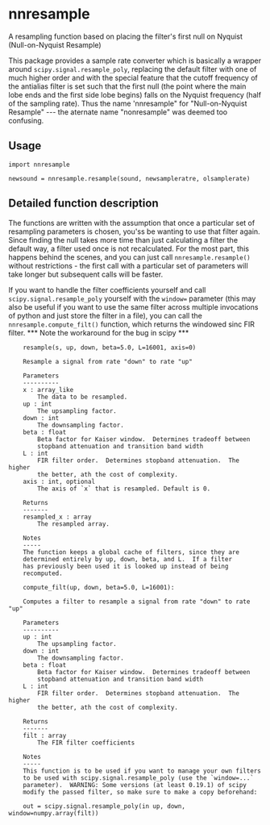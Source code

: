 # nnresample
A resampling function based on placing the filter's first null on Nyquist (Null-on-Nyquist Resample)

This package provides a sample rate converter which is basically a wrapper around 
`scipy.signal.resample_poly`, replacing the default filter with one of much higher order
and with the special feature that the cutoff frequency of the antialias filter is set
such that the first null (the point where the main lobe ends and the first side lobe
begins) falls on the Nyquist frequency (half of the sampling rate).  Thus the name 
'nnresample" for "Null-on-Nyquist Resample" --- the aternate name 
"nonresample" was deemed too confusing.

## Usage

```
import nnresample

newsound = nnresample.resample(sound, newsampleratre, olsamplerate)
```

## Detailed function description

The functions are written with the assumption that once a particular set of 
resampling parameters is chosen, you'ss be wanting to use that filter again.
Since finding the null takes more time than just calculating a filter the default
way, a filter used once is not recalculated.  For the most part, this happens
behind the scenes, and you can just call `nnresample.resample()` without
restrictions - the first call with a particular set of parameters will take longer
but subsequent calls will be faster.

If you want to handle the filter coefficients yourself and call 
`scipy.signal.resample_poly` yourself with the `window=` parameter (this may
also be useful if you want to use the same filter across multiple 
invocations of python and just store the filter in a file), you can call the
`nnresample.compute_filt()` function, which returns the windowed sinc
FIR filter. *** Note the workaround for the bug in scipy ***

```
    resample(s, up, down, beta=5.0, L=16001, axis=0)
    
    Resample a signal from rate "down" to rate "up"
    
    Parameters
    ----------
    x : array_like
        The data to be resampled.
    up : int
        The upsampling factor.
    down : int
        The downsampling factor.
    beta : float
        Beta factor for Kaiser window.  Determines tradeoff between
        stopband attenuation and transition band width
    L : int
        FIR filter order.  Determines stopband attenuation.  The higher
        the better, ath the cost of complexity.
    axis : int, optional
        The axis of `x` that is resampled. Default is 0.
        
    Returns
    -------
    resampled_x : array
        The resampled array.
        
    Notes
    -----
    The function keeps a global cache of filters, since they are
    determined entirely by up, down, beta, and L.  If a filter
    has previously been used it is looked up instead of being
    recomputed.

    compute_filt(up, down, beta=5.0, L=16001):
    
    Computes a filter to resample a signal from rate "down" to rate "up"
    
    Parameters
    ----------
    up : int
        The upsampling factor.
    down : int
        The downsampling factor.
    beta : float
        Beta factor for Kaiser window.  Determines tradeoff between
        stopband attenuation and transition band width
    L : int
        FIR filter order.  Determines stopband attenuation.  The higher
        the better, ath the cost of complexity.
        
    Returns
    -------
    filt : array
        The FIR filter coefficients
        
    Notes
    -----
    This function is to be used if you want to manage your own filters
    to be used with scipy.signal.resample_poly (use the `window=...`
    parameter).  WARNING: Some versions (at least 0.19.1) of scipy
    modify the passed filter, so make sure to make a copy beforehand:
    
    out = scipy.signal.resample_poly(in up, down, window=numpy.array(filt))
```